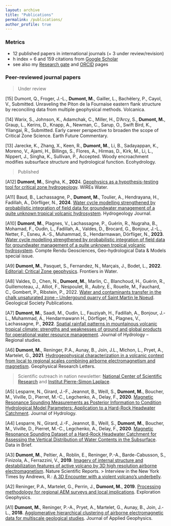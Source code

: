 ```yaml
---
layout: archive
title: "Publications"
permalink: /publications/
author_profile: true
---
```



### Metrics
- 12 published papers in international journals (+ 3 under review/revision)
- h index = 6 and 159 citations from [Google Scholar](https://scholar.google.fr/citations?user=HhQQjMoAAAAJ&hl=en)
- see also my [Research gate](https://www.researchgate.net/profile/Marc-Dumont) and [ORCID](https://orcid.org/my-orcid?orcid=0000-0002-1629-511X) pages

### Peer-reviewed journal papers

> Under review

[15] Dumont, Q., Froger, J.-L., **Dumont, M.**, Gailler, L., Bachèlery, P., Cayol, V., Submitted. Unraveling the Piton de la Fournaise eastern flank structure by reconciling data from multiple geophysical methods. Volcanica.

[14]  Warix, S., Johnson, K., Adamchak, C., Miller, H., D’Arcy, S., **Dumont, M.**, Graup, L., Kerins, D., Knapp, A., Newman, C., Sarup, O., Swift Bird, K., Yilangai, R., Submitted. Early career perspective to broaden the scope of Critical Zone Science. Earth Future Commentary. 

[13] Jarecke, K., Zhang, X., Keen, R., **Dumont, M.**, Li, B., Sadayappan, K., Moreno, V., Ajami, H., Billings, S., Flores, A., Hirmas, D., Kirk, M., Li, L., Nippert, J., Singha, K., Sullivan, P., Accepted. Woody encroachment modifies subsurface structure and hydrological function. Ecohydrology.

> Published
> 
[A12] **Dumont, M.**, Singha, K., **202**4. [Geophysics as a hypothesis-testing tool for critical zone hydrogeology](https://onlinelibrary.wiley.com/doi/abs/10.1002/wat2.1732). WIREs Water.

[A11] Baud, B., Lachassagne, P., **Dumont, M.**, Toulier, A., Hendrayana, H., Fadillah, A., Dörfliger, N., **2024**. [Water cycle modelling strengthened by probabilistic integration of field data for groundwater management of a quite unknown tropical volcanic hydrosystem](https://link.springer.com/article/10.1007/s10040-024-02784-0). Hydrogeology Journal.

[A10] **Dumont, M.**, Plagnes, V., Lachassagne, P., Guérin, R., Nugraha, B., Mohamad, F., Oudin, L., Fadillah, A., Valdes, D., Brocard, G., Bonjour, J.-L., Netter, F., Esneu, A.-S., Muhammad, S., Hendarmawan, Dörfliger, N., **2023**. [Water cycle modelling strengthened by probabilistic integration of field data for groundwater management of a quite unknown tropical volcanic hydrosystem](https://comptes-rendus.academie-sciences.fr/geoscience/articles/10.5802/crgeos.192/). Compte Rendu Geosciences, Geo-hydrological Data & Models special issue.

[A9] **Dumont, M.**, Pasquet, S., Fernandez, N., Marçais, J., Bodet, L., **2022**. [Editorial: Critical Zone geophysics](https://www.frontiersin.org/articles/10.3389/frwa.2022.1037958). Frontiers in Water.

[A8] Valdes, D., Chen, N., **Dumont, M.**, Marlin, C., Blanchoud, H., Guérin, R., Guillemoteau, J., Alliot, F., Nespoulet, R., Aubry, E., Rouelle, M., Fauchard, C., Gombert, P., Ribstein, P., 2022. [Water and contaminants transfer in the chalk unsaturated zone – Undergound quarry of Saint Martin le Noeud](https://sp.lyellcollection.org/content/early/2022/06/25/SP517-2020-231). Geological Society Publications.

[A7] **Dumont, M.**, Saadi, M., Oudin, L., Fauziyah, H., Fadillah, A., Bonjour, J.-L., Muhammad, A., Hendarmawann H., Dörfliger, N., Plagnes, V., Lachassagne, P., **2022**. [Spatial rainfall patterns in mountainous volcanic tropical climate: strengths and weaknesses of ground and global products for operational water resource management](https://www.sciencedirect.com/science/article/pii/S2214581822000507). Journal of Hydrology – Regional studies.

[A6] **Dumont, M.**, Reninger, P.A., Aunay, B., Join, J.L., Michon, L., Pryet, A., Martelet, G., **2021**. [Hydrogeophysical characterization in a volcanic context from local to regional scales combining airborne electromagnetism and magnetism](https://agupubs.onlinelibrary.wiley.com/doi/abs/10.1029/2020GL092000). Geophysical Research Letters.
  > Scientific outreach in nation newsletter: [National Center of Scientific Research](https://www.insu.cnrs.fr/fr/cnrsinfo/leau-des-volcans-vue-du-ciel) and  [Institut Pierre-Simon Laplace](https://www.ipsl.fr/article/leau-des-volcans-vue-du-ciel/).


[A5] Lesparre, N., Girard, J.-F., Jeannot, B., Weill, S., **Dumont, M.**, Boucher, M., Viville, D., Pierret, M.-C., Legchenko, A., Delay, F., **2020**. [Magnetic Resonance Sounding Measurements as Posterior Information to Condition Hydrological Model Parameters: Application to a Hard-Rock Headwater Catchment](https://www.sciencedirect.com/science/article/pii/S0022169420304017). Journal of Hydrology. 

[A4] Lesparre, N., Girard, J.-F., Jeannot, B., Weill, S., **Dumont, M.**, Boucher, M., Viville, D., Pierret, M.-C., Legchenko, A., Delay, F., **2020**. [Magnetic Resonance Sounding Dataset of a Hard-Rock Headwater Catchment for Assessing the Vertical Distribution of Water Contents in the Subsurface](http://www.sciencedirect.com/science/article/pii/S2352340920306028). Data in Brief.

[A3] **Dumont, M.**, Peltier, A., Roblin, E., Reninger, P.-A., Barde-Cabusson, S., Finizola, A., Ferrazzini, V., **2019**. [Imagery of internal structure and destabilization features of active volcano by 3D high resolution airborne electromagnetism](https://www.nature.com/articles/s41598-019-54415-4). Nature Scientific Reports.
	> Interview in the New York Times by Andrews, R.: [A 3D Encounter with a violent volcano’s underbelly](https://www.nytimes.com/2019/12/18/science/volcano-3d-reunion-island.html).
 
 
[A2] Reninger, P.A., Martelet, G., Perrin, J., **Dumont, M.**, **2019**. [Processing methodology for regional AEM surveys and local implications](https://www.tandfonline.com/doi/abs/10.1080/08123985.2019.1680249). Exploration Geophysics.

[A1] **Dumont, M.**, Reninger, P.-A., Pryet, A., Martelet, G., Aunay, B., Join, J.-L., **2018**. [Agglomerative hierarchical clustering of airborne electromagnetic data for multiscale geological studies](http://www.sciencedirect.com/science/article/pii/S0926985117301891). Journal of Applied Geophysics.

<!--
[16] T. Babey, Z. Perzan, S. Pierce, D.B. Rodgers, **L. Wang**, R. Carroll, J.R. Bargar, K. Boye, K. Maher, [Mountainous Floodplain Connectivity in Response to Hydrological Transitions](https://agupubs.onlinelibrary.wiley.com/doi/full/10.1029/2024WR037162), Water Resources Research, 2024-->
